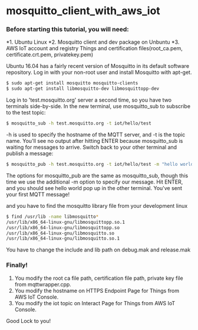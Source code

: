 # mosquitto_client_with_aws_iot

### Before starting this tutorial, you will need:

 *1. Ubuntu Linux
 *2. Mosquitto client and dev package on Unbuntu
 *3. AWS IoT account and registry Things and certification files(root_ca.pem, certificate.crt.pem, privatekey.pem)

Ubuntu 16.04 has a fairly recent version of Mosquitto in its default software repository. Log in with your non-root user and install Mosquitto with apt-get.

```bash
$ sudo apt-get install mosquitto mosquitto-clients
$ sudo apt-get install libmosquitto-dev libmosquittopp-dev
```

Log in to 'test.mosquitto.org' server a second time, so you have two terminals side-by-side. In the new terminal, use mosquitto_sub to subscribe to the test topic:

```bash
$ mosquitto_sub -h test.mosquitto.org -t iot/hello/test
```

-h is used to specify the hostname of the MQTT server, and -t is the topic name. You'll see no output after hitting ENTER because mosquitto_sub is waiting for messages to arrive. Switch back to your other terminal and publish a message:

```bash
$ mosquitto_pub -h test.mosquitto.org -t iot/hello/test -m "hello world"
```

The options for mosquitto_pub are the same as mosquitto_sub, though this time we use the additional -m option to specify our message. Hit ENTER, and you should see hello world pop up in the other terminal. You've sent your first MQTT message!

and you have to find the mosquitto library file from your development linux

```bash
$ find /usr/lib -name libmosquitto*
/usr/lib/x86_64-linux-gnu/libmosquittopp.so.1
/usr/lib/x86_64-linux-gnu/libmosquittopp.so
/usr/lib/x86_64-linux-gnu/libmosquitto.so
/usr/lib/x86_64-linux-gnu/libmosquitto.so.1
```

You have to change the include and lib path on debug.mak and release.mak

### Finally!
1. You modify the root ca file path, certification file path, private key file from mqttwrapper.cpp.
2. You modify the hostname on HTTPS Endpoint Page for Things from AWS IoT Console.
3. You modify the iot topic on Interact Page for Things from AWS IoT Console.

Good Lock to you!